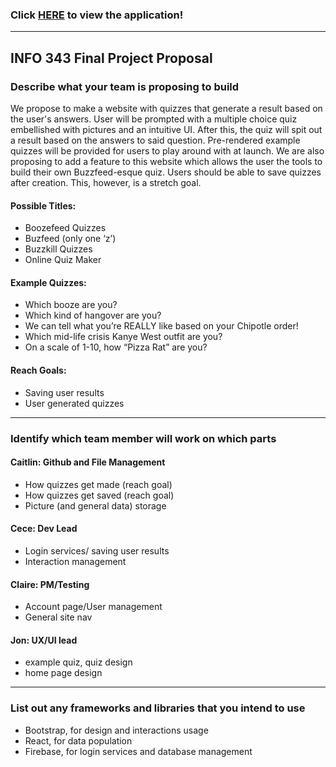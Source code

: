 ### Click [HERE](http://bit.ly/boozefeed) to view the application!

---

## INFO 343 Final Project Proposal

### Describe what your team is proposing to build

We propose to make a website with quizzes that generate a result based on the user's answers. User will be prompted with a multiple choice quiz embellished with pictures and an intuitive UI. After this, the quiz will spit out a result based on the answers to said question. Pre-rendered example quizzes will be provided for users to play around with at launch. We are also proposing to add a feature to this website which allows the user the tools to build their own Buzzfeed-esque quiz. Users should be able to save quizzes after creation. This, however, is a stretch goal. 

#### Possible Titles:
- Boozefeed Quizzes
- Buzfeed (only one ‘z’)
- Buzzkill Quizzes
- Online Quiz Maker 

#### Example Quizzes:
- Which booze are you?
- Which kind of hangover are you?
- We can tell what you’re REALLY like based on your Chipotle order!
- Which mid-life crisis Kanye West outfit are you?
- On a scale of 1-10, how “Pizza Rat” are you?

#### Reach Goals:
- Saving user results
- User generated quizzes

---

### Identify which team member will work on which parts

#### Caitlin: Github and File Management
- How quizzes get made (reach goal)
- How quizzes get saved (reach goal)
- Picture (and general data) storage

#### Cece: Dev Lead
- Login services/ saving user results
- Interaction management

#### Claire: PM/Testing
- Account page/User management
- General site nav

#### Jon: UX/UI lead
- example quiz, quiz design
- home page design

---

### List out any frameworks and libraries that you intend to use
- Bootstrap, for design and interactions usage
- React, for data population 
- Firebase, for login services and database management
